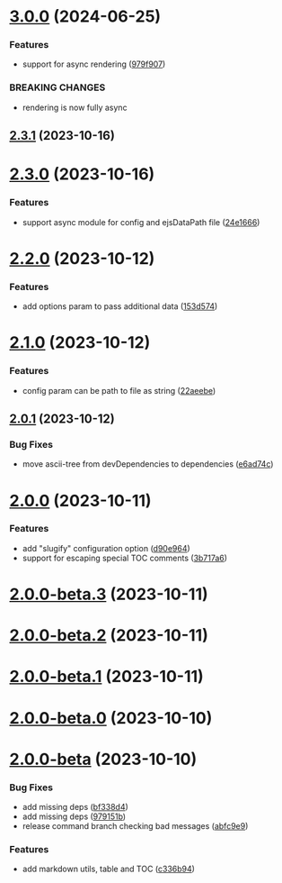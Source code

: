 # [3.0.0](https://github.com/herveperchec/readme-generator/compare/v2.3.1...v3.0.0) (2024-06-25)


### Features

* support for async rendering ([979f907](https://github.com/herveperchec/readme-generator/commit/979f90799cb75c3f37f58e280a66b9a8feb3d557))


### BREAKING CHANGES

* rendering is now fully async



## [2.3.1](https://github.com/herveperchec/readme-generator/compare/v2.3.0...v2.3.1) (2023-10-16)



# [2.3.0](https://github.com/herveperchec/readme-generator/compare/v2.2.0...v2.3.0) (2023-10-16)


### Features

* support async module for config and ejsDataPath file ([24e1666](https://github.com/herveperchec/readme-generator/commit/24e16667deea942bb35e4c2ec3a739ce053e5689))



# [2.2.0](https://github.com/herveperchec/readme-generator/compare/v2.1.0...v2.2.0) (2023-10-12)


### Features

* add options param to pass additional data ([153d574](https://github.com/herveperchec/readme-generator/commit/153d574c68f31af1747634527655332053d21bf0))



# [2.1.0](https://github.com/herveperchec/readme-generator/compare/v2.0.1...v2.1.0) (2023-10-12)


### Features

* config param can be path to file as string ([22aeebe](https://github.com/herveperchec/readme-generator/commit/22aeebe2269f0d5faf7574bb4d3cf12e497c9ca5))



## [2.0.1](https://github.com/herveperchec/readme-generator/compare/v2.0.0...v2.0.1) (2023-10-12)


### Bug Fixes

* move ascii-tree from devDependencies to dependencies ([e6ad74c](https://github.com/herveperchec/readme-generator/commit/e6ad74c02895a3003f2ef9f0a15fc2f18e3154db))



# [2.0.0](https://github.com/herveperchec/readme-generator/compare/v2.0.0-beta.3...v2.0.0) (2023-10-11)


### Features

* add "slugify" configuration option ([d90e964](https://github.com/herveperchec/readme-generator/commit/d90e96403c9b0ec6a79b3d0516e5fed890d108f4))
* support for escaping special TOC comments ([3b717a6](https://github.com/herveperchec/readme-generator/commit/3b717a6b86971d6aa7ed4522ffa319b71b79ee82))



# [2.0.0-beta.3](https://github.com/herveperchec/readme-generator/compare/v2.0.0-beta.2...v2.0.0-beta.3) (2023-10-11)



# [2.0.0-beta.2](https://github.com/herveperchec/readme-generator/compare/v2.0.0-beta.1...v2.0.0-beta.2) (2023-10-11)



# [2.0.0-beta.1](https://github.com/herveperchec/readme-generator/compare/v2.0.0-beta.0...v2.0.0-beta.1) (2023-10-11)



# [2.0.0-beta.0](https://github.com/herveperchec/readme-generator/compare/v2.0.0-beta...v2.0.0-beta.0) (2023-10-10)



# [2.0.0-beta](https://github.com/herveperchec/readme-generator/compare/v1.0.4...v2.0.0-beta) (2023-10-10)


### Bug Fixes

* add missing deps ([bf338d4](https://github.com/herveperchec/readme-generator/commit/bf338d44b1f3c4b2b0e3fc938483ac5bfe79fbb1))
* add missing deps ([979151b](https://github.com/herveperchec/readme-generator/commit/979151b36d8009429c60ea2aab99a5c7bcb56d4c))
* release command branch checking bad messages ([abfc9e9](https://github.com/herveperchec/readme-generator/commit/abfc9e99618331c5603b45382b4b1ee4121362c2))


### Features

* add markdown utils, table and TOC ([c336b94](https://github.com/herveperchec/readme-generator/commit/c336b9484dc1e9efb6aeb87981faf3f6f27c8e8a))




